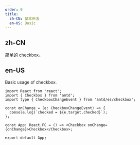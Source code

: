 ```yaml
---
order: 0
title:
  zh-CN: 基本用法
  en-US: Basic
---
```


## zh-CN

简单的 checkbox。

## en-US

Basic usage of checkbox.

```tsx
import React from 'react';
import { Checkbox } from 'antd';
import type { CheckboxChangeEvent } from 'antd/es/checkbox';

const onChange = (e: CheckboxChangeEvent) => {
  console.log(`checked = ${e.target.checked}`);
};

const App: React.FC = () => <Checkbox onChange={onChange}>Checkbox</Checkbox>;

export default App;
```
